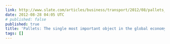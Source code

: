 ```yaml
---
link: http://www.slate.com/articles/business/transport/2012/08/pallets_the_single_most_important_object_in_the_global_economy_.single.html
date: 2012-08-28 04:05 UTC
# published: false
published: true
title: 'Pallets: The single most important object in the global economy. - Slate Magazine'
tags: []
---
```



